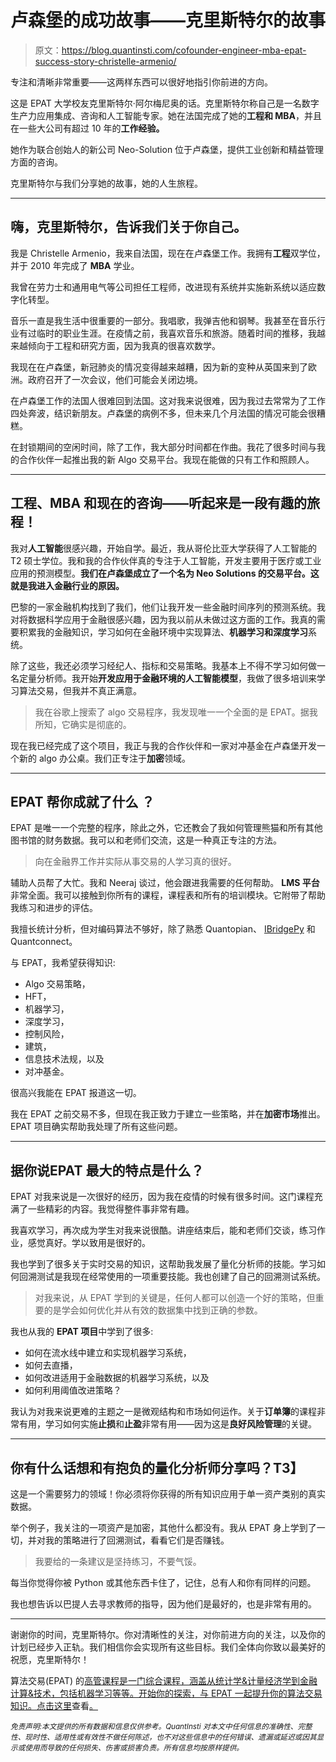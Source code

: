 # 卢森堡的成功故事——克里斯特尔的故事

> 原文：<https://blog.quantinsti.com/cofounder-engineer-mba-epat-success-story-christelle-armenio/>

专注和清晰非常重要——这两样东西可以很好地指引你前进的方向。

这是 EPAT 大学校友克里斯特尔·阿尔梅尼奥的话。克里斯特尔称自己是一名数字生产力应用集成、咨询和人工智能专家。她在法国完成了她的**工程和 MBA**，并且在一些大公司有超过 10 年的**工作经验。**

她作为联合创始人的新公司 Neo-Solution 位于卢森堡，提供工业创新和精益管理方面的咨询。

克里斯特尔与我们分享她的故事，她的人生旅程。

* * *

## 嗨，克里斯特尔，告诉我们关于你自己。

我是 Christelle Armenio，我来自法国，现在在卢森堡工作。我拥有**工程**双学位，并于 2010 年完成了 **MBA** 学业。

我曾在劳力士和通用电气等公司担任工程师，改进现有系统并实施新系统以适应数字化转型。

音乐一直是我生活中很重要的一部分。我唱歌，我弹吉他和钢琴。我甚至在音乐行业有过临时的职业生涯。在疫情之前，我喜欢音乐和旅游。随着时间的推移，我越来越倾向于工程和研究方面，因为我真的很喜欢数学。

我现在在卢森堡，新冠肺炎的情况变得越来越糟，因为新的变种从英国来到了欧洲。政府召开了一次会议，他们可能会关闭边境。

在卢森堡工作的法国人很难回到法国。这对我来说很难，因为我过去常常为了工作四处奔波，结识新朋友。卢森堡的病例不多，但未来几个月法国的情况可能会很糟糕。

在封锁期间的空闲时间，除了工作，我大部分时间都在作曲。我花了很多时间与我的合作伙伴一起推出我的新 Algo 交易平台。我现在能做的只有工作和照顾人。

* * *

## 工程、MBA 和现在的咨询——听起来是一段有趣的旅程！

我对**人工智能**很感兴趣，开始自学。最近，我从哥伦比亚大学获得了人工智能的 T2 硕士学位。我和我的合作伙伴真的专注于人工智能，开发主要用于医疗或工业应用的预测模型。**我们在卢森堡成立了一个名为 Neo Solutions 的交易平台。这就是我进入金融行业的原因。**

巴黎的一家金融机构找到了我们，他们让我开发一些金融时间序列的预测系统。我对将数据科学应用于金融很感兴趣，因为我以前从未做过这方面的工作。我真的需要积累我的金融知识，学习如何在金融环境中实现算法、**机器学习和深度学习**系统。

除了这些，我还必须学习经纪人、指标和交易策略。我基本上不得不学习如何做一名定量分析师。我开始**开发应用于金融环境的人工智能模型**，我做了很多培训来学习算法交易，但我并不真正满意。

> 我在谷歌上搜索了 algo 交易程序，我发现唯一一个全面的是 EPAT。据我所知，它确实是彻底的。

现在我已经完成了这个项目，我正与我的合作伙伴和一家对冲基金在卢森堡开发一个新的 algo 办公桌。我们正专注于**加密**领域。

* * *

## ****EPAT 帮你成就了什么**** ？

EPAT 是唯一一个完整的程序，除此之外，它还教会了我如何管理熊猫和所有其他图书馆的财务数据。我可以和老师们交流，这是一种真正专注的方法。

> 向在金融界工作并实际从事交易的人学习真的很好。

辅助人员帮了大忙。我和 Neeraj 谈过，他会跟进我需要的任何帮助。 **LMS 平台**非常全面。我可以接触到你所有的课程，课程表和所有的培训模块。它附带了帮助我练习和进步的评估。

我擅长统计分析，但对编码算法不够好，除了熟悉 Quantopian、 [IBridgePy](https://quantra.quantinsti.com/course/Automated-Trading-IBridgePY-Interactive-Brokers-Platform) 和 Quantconnect。

与 EPAT，我希望获得知识:

*   Algo 交易策略，
*   HFT，
*   机器学习，
*   深度学习，
*   控制风险，
*   建筑，
*   信息技术法规，以及
*   对冲基金。

很高兴我能在 EPAT 报道这一切。

我在 EPAT 之前交易不多，但现在我正致力于建立一些策略，并在**加密市场**推出。EPAT 项目确实帮助我处理了所有这些问题。

* * *

## ****据你说****EPAT 最大的特点是什么？

EPAT 对我来说是一次很好的经历，因为我在疫情的时候有很多时间。这门课程充满了一些精彩的内容。我觉得整件事非常有趣。

我喜欢学习，再次成为学生对我来说很酷。讲座结束后，能和老师们交谈，练习作业，感觉真好。学以致用是很好的。

我也学到了很多关于实时交易的知识，这帮助我发展了量化分析师的技能。学习如何回溯测试是我现在经常使用的一项重要技能。我也创建了自己的回溯测试系统。

> 对我来说，从 EPAT 学到的关键是，任何人都可以创造一个好的策略，但重要的是学会如何优化并从有效的数据集中找到正确的参数。

我也从我的 **EPAT 项目**中学到了很多:

*   如何在流水线中建立和实现机器学习系统，
*   如何去直播，
*   如何改进适用于金融数据的机器学习系统，以及
*   如何利用阈值改进策略？

我认为对我来说更难的主题之一是微观结构和市场如何运作。关于**订单簿**的课程非常有用，学习如何实施**止损**和**止盈**非常有用——因为这是**良好风险管理**的关键。

* * *

## 你有什么话想和有抱负的量化分析师分享吗？T3】

这是一个需要努力的领域！你必须将你获得的所有知识应用于单一资产类别的真实数据。

举个例子，我关注的一项资产是加密，其他什么都没有。我从 EPAT 身上学到了一切，并对我的策略进行了回溯测试，看看它们是否赚钱。

> 我要给的一条建议是坚持练习，不要气馁。

每当你觉得你被 Python 或其他东西卡住了，记住，总有人和你有同样的问题。

我也想告诉以巴提人去寻求教师的指导，因为他们是最好的，也是非常有用的。

* * *

谢谢你的时间，克里斯特尔。你对清晰性的关注，对你前进方向的关注，以及你的计划已经步入正轨。我们相信你会实现所有这些目标。我们全体向你致以最美好的祝愿，克里斯特尔！

算法交易(EPAT) 的[高管课程是一门综合课程，涵盖从统计学&计量经济学到金融计算&技术，包括机器学习等等。开始你的探索，与 EPAT 一起提升你的算法交易知识。点击这里](https://www.quantinsti.com/)查看[。](https://www.quantinsti.com/)

*<small>免责声明:本文提供的所有数据和信息仅供参考。QuantInsti 对本文中任何信息的准确性、完整性、现时性、适用性或有效性不做任何陈述，也不对这些信息中的任何错误、遗漏或延迟或因其显示或使用而导致的任何损失、伤害或损害负责。所有信息均按原样提供。</small>*